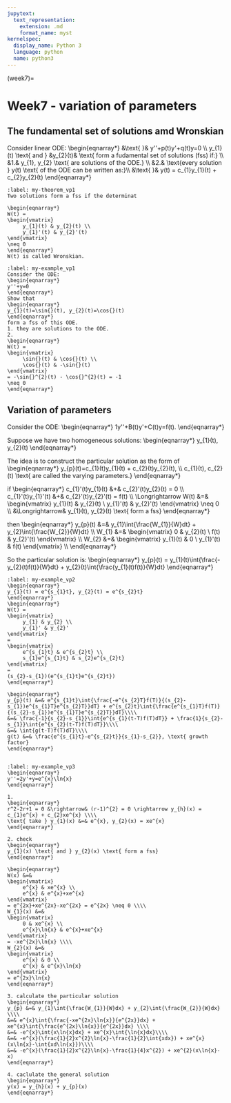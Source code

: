 ```yaml
---
jupytext:
  text_representation:
    extension: .md
    format_name: myst
kernelspec:
  display_name: Python 3
  language: python
  name: python3
---
```


(week7)=

# Week7 - variation of parameters

## The fundamental set of solutions amd Wronskian
Consider linear ODE:
\begin{eqnarray*}
&\text{   }& y''+p(t)y'+q(t)y=0 \\\\
y_{1}(t) \text{ and } &y_{2}(t)& \text{ form a fudamental set of solutions (fss) if:} \\\\
&1.& y_{1}, y_{2} \text{ are solutions of the ODE.} \\\\
&2.& \text{every solution } y(t) \text{ of the ODE can be written as:}\\\\
&\text{    }& y(t) = c_{1}y_{1}(t) + c_{2}y_{2}(t)
\end{eqnarray*}

````{prf:theorem}
:label: my-theorem_vp1
Two solutions form a fss if the determinat

\begin{eqnarray*}
W(t) = 
\begin{vmatrix}
     y_{1}(t) & y_{2}(t) \\
     y_{1}'(t) & y_{2}'(t) 
\end{vmatrix}
\neq 0
\end{eqnarray*}
W(t) is called Wronskian.

````

````{prf:example}
:label: my-example_vp1
Consider the ODE:
\begin{eqnarray*}
y''+y=0
\end{eqnarray*}
Show that
\begin{eqnarray*}
y_{1}(t)=\sin{}(t), y_{2}(t)=\cos{}(t)
\end{eqnarray*}
form a fss of this ODE.
1. they are solutions to the ODE.
2. 
\begin{eqnarray*}
W(t) =
\begin{vmatrix}
     \sin{}(t) & \cos{}(t) \\
     \cos{}(t) & -\sin{}(t)
\end{vmatrix}
= -\sin{}^{2}(t) - \cos{}^{2}(t) = -1
\neq 0
\end{eqnarray*}

````

## Variation of parameters
Consider the ODE:
\begin{eqnarray*}
1y''+B(t)y'+C(t)y=f(t).
\end{eqnarray*}

Suppose we have two homogeneous solutions:
\begin{eqnarray*}
y_{1}(t), y_{2}(t)
\end{eqnarray*}

The idea is to construct the particular solution as the form of
\begin{eqnarray*}
y_{p}(t)=c_{1}(t)y_{1}(t) + c_{2}(t)y_{2}(t), \\\\
c_{1}(t), c_{2}(t) \text{ are called the varying parameters.}
\end{eqnarray*}

if
\begin{eqnarray*}
c_{1}'(t)y_{1}(t) &+& c_{2}'(t)y_{2}(t) = 0 \\\\
c_{1}'(t)y_{1}'(t) &+& c_{2}'(t)y_{2}'(t) = f(t) \\\\
\Longrightarrow 
W(t) &=&
\begin{vmatrix}
     y_{1}(t) & y_{2}(t) \\
     y_{1}'(t) & y_{2}'(t)
\end{vmatrix}
\neq 0 \\\\
&\Longrightarrow& y_{1}(t), y_{2}(t) \text{ form a fss}
\end{eqnarray*}

then
\begin{eqnarray*}
y_{p}(t) &=& y_{1}\int{\frac{W_{1}}{W}dt} +  y_{2}\int{\frac{W_{2}}{W}dt} \\\\
W_{1} &=& 
\begin{vmatrix}
     0 & y_{2}(t) \\
     f(t) & y_{2}'(t)
\end{vmatrix} \\\\
W_{2} &=&
\begin{vmatrix}
     y_{1}(t) & 0 \\
     y_{1}'(t) & f(t)
\end{vmatrix} \\\\
\end{eqnarray*}

So the particular solution is:
\begin{eqnarray*}
y_{p}(t) = y_{1}(t)\int{\frac{-y_{2}(t)f(t)}{W}dt} +  y_{2}(t)\int{\frac{y_{1}(t)f(t)}{W}dt}
\end{eqnarray*}

````{prf:example}
:label: my-example_vp2
\begin{eqnarray*}
y_{1}(t) = e^{s_{1}t}, y_{2}(t) = e^{s_{2}t}
\end{eqnarray*}
\begin{eqnarray*}
W(t) = 
\begin{vmatrix}
     y_{1} & y_{2} \\
     y_{1}' & y_{2}'
\end{vmatrix}
= 
\begin{vmatrix}
     e^{s_{1}t} & e^{s_{2}t} \\
     s_{1}e^{s_{1}t} & s_{2}e^{s_{2}t}
\end{vmatrix}
=
(s_{2}-s_{1})(e^{s_{1}t}e^{s_{2}t})
\end{eqnarray*}

\begin{eqnarray*}
y_{p}(t) &=& e^{s_{1}t}\int{\frac{-e^{s_{2}T}f(T)}{(s_{2}-s_{1})e^{s_{1}T}e^{s_{2}T}}dT} + e^{s_{2}t}\int{\frac{e^{s_{1}T}f(T)}{(s_{2}-s_{1})e^{s_{1}T}e^{s_{2}T}}dT}\\\\
&=& \frac{-1}{s_{2}-s_{1}}\int{e^{s_{1}(t-T)f(T)dT}} + \frac{1}{s_{2}-s_{1}}\int{e^{s_{2}(t-T)f(T)dT}}\\\\
&=& \int{g(t-T)f(T)dT}\\\\
g(t) &=& \frac{e^{s_{1}t}-e^{s_{2}t}}{s_{1}-s_{2}}, \text{ growth factor}
\end{eqnarray*}


````


````{prf:example}
:label: my-example_vp3
\begin{eqnarray*}
y''=2y'+y=e^{x}\ln{x}
\end{eqnarray*}

1. 
\begin{eqnarray*}
r^2-2r+1 = 0 &\rightarrow& (r-1)^{2} = 0 \rightarrow y_{h}(x) = c_{1}e^{x} + c_{2}xe^{x} \\\\
\text{ take } y_{1}(x) &=& e^{x}, y_{2}(x) = xe^{x}
\end{eqnarray*}

2. check
\begin{eqnarray*}
y_{1}(x) \text{ and } y_{2}(x) \text{ form a fss}
\end{eqnarray*}

\begin{eqnarray*}
W(x) &=& 
\begin{vmatrix}
     e^{x} & xe^{x} \\
     e^{x} & e^{x}+xe^{x}
\end{vmatrix}
= e^{2x}+xe^{2x}-xe^{2x} = e^{2x} \neq 0 \\\\
W_{1}(x) &=& 
\begin{vmatrix}
     0 & xe^{x} \\
     e^{x}\ln{x} & e^{x}+xe^{x}
\end{vmatrix}
= -xe^{2x}\ln{x} \\\\
W_{2}(x) &=& 
\begin{vmatrix}
     e^{x} & 0 \\
     e^{x} & e^{x}\ln{x}
\end{vmatrix}
= e^{2x}\ln{x}
\end{eqnarray*}

3. calculate the particular solution
\begin{eqnarray*}
y_{p} &=& y_{1}\int{\frac{W_{1}}{W}dx} + y_{2}\int{\frac{W_{2}}{W}dx} \\\\
&=& e^{x}\int{\frac{-xe^{2x}\ln{x}}{e^{2x}}dx} + xe^{x}\int{\frac{e^{2x}\ln{x}}{e^{2x}}dx} \\\\
&=& -e^{x}\int{x\ln{x}dx} + xe^{x}\int{\ln{x}dx}\\\\
&=& -e^{x}(\frac{1}{2}x^{2}\ln{x}-\frac{1}{2}\int{xdx}) + xe^{x}(x\ln{x}-\int{xd\ln{x}})\\\\
&=& -e^{x}(\frac{1}{2}x^{2}\ln{x}-\frac{1}{4}x^{2}) + xe^{2}(x\ln{x}-x)
\end{eqnarray*}

4. caclulate the general solution
\begin{eqnarray*}
y(x) = y_{h}(x) + y_{p}(x)
\end{eqnarray*}

````






